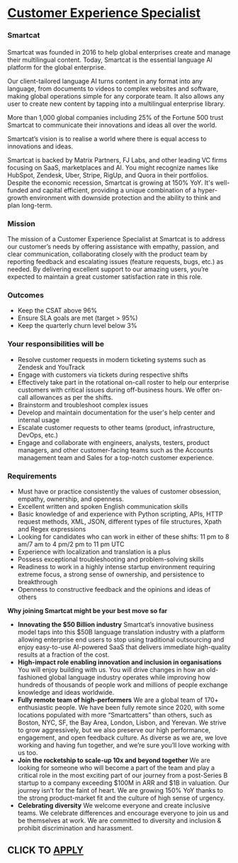 # [Customer Experience Specialist](https://www.remotewlb.com/apply/customer-experience-specialist-67078)  
### Smartcat  
####  

Smartcat was founded in 2016 to help global enterprises create and manage their multilingual content. Today, Smartcat is the essential language AI platform for the global enterprise.

Our client-tailored language AI turns content in any format into any language, from documents to videos to complex websites and software, making global operations simple for any corporate team. It also allows any user to create new content by tapping into a multilingual enterprise library.

More than 1,000 global companies including 25% of the Fortune 500 trust Smartcat to communicate their innovations and ideas all over the world.

Smartcat’s vision is to realise a world where there is equal access to innovations and ideas.

Smartcat is backed by Matrix Partners, FJ Labs, and other leading VC firms focusing on SaaS, marketplaces and AI. You might recognize names like HubSpot, Zendesk, Uber, Stripe, RigUp, and Quora in their portfolios. Despite the economic recession, Smartcat is growing at 150% YoY. It's well-funded and capital efficient, providing a unique combination of a hyper-growth environment with downside protection and the ability to think and plan long-term.

### Mission

The mission of a Customer Experience Specialist at Smartcat is to address our customer’s needs by offering assistance with empathy, passion, and clear communication, collaborating closely with the product team by reporting feedback and escalating issues (feature requests, bugs, etc.) as needed. By delivering excellent support to our amazing users, you’re expected to maintain a great customer satisfaction rate in this role.

### Outcomes

  * Keep the CSAT above 96%
  * Ensure SLA goals are met (target > 95%)
  * Keep the quarterly churn level below 3%

### Your responsibilities will be

  * Resolve customer requests in modern ticketing systems such as Zendesk and YouTrack
  * Engage with customers via tickets during respective shifts
  * Effectively take part in the rotational on-call roster to help our enterprise customers with critical issues during off-business hours. We offer on-call allowances as per the shifts.
  * Brainstorm and troubleshoot complex issues
  * Develop and maintain documentation for the user's help center and internal usage
  * Escalate customer requests to other teams (product, infrastructure, DevOps, etc.)
  * Engage and collaborate with engineers, analysts, testers, product managers, and other customer-facing teams such as the Accounts management team and Sales for a top-notch customer experience.

### Requirements

  * Must have or practice consistently the values of customer obsession, empathy, ownership, and openness.
  * Excellent written and spoken English communication skills
  * Basic knowledge of and experience with Python scripting, APIs, HTTP request methods, XML, JSON, different types of file structures, Xpath and Regex expressions
  * Looking for candidates who can work in either of these shifts: 11 pm to 8 am/7 am to 4 pm/2 pm to 11 pm UTC
  * Experience with localization and translation is a plus
  * Possess exceptional troubleshooting and problem-solving skills
  * Readiness to work in a highly intense startup environment requiring extreme focus, a strong sense of ownership, and persistence to breakthrough
  * Openness to constructive feedback and the opinions and ideas of others

 **Why joining Smartcat might be your best move so far**

  *  **Innovating the $50 Billion industry** Smartcat’s innovative business model taps into this $50B language translation industry with a platform allowing enterprise end users to stop using traditional outsourcing and enjoy easy-to-use AI-powered SaaS that delivers immediate high-quality results at a fraction of the cost.
  *  **High-impact role enabling innovation and inclusion in organisations** You will enjoy building with us. You will drive changes in how an old-fashioned global language industry operates while improving how hundreds of thousands of people work and millions of people exchange knowledge and ideas worldwide. 
  * **Fully remote team of high-performers** We are a global team of 170+ enthusiastic people. We have been fully remote since 2020, with some locations populated with more “Smartcatters” than others, such as Boston, NYC, SF, the Bay Area, London, Lisbon, and Yerevan. We strive to grow aggressively, but we also preserve our high performance, engagement, and open feedback culture. As diverse as we are, we love working and having fun together, and we’re sure you’ll love working with us too.
  *  **Join the rocketship to scale-up 10x and beyond together** We are looking for someone who will become a part of the team and play a critical role in the most exciting part of our journey from a post-Series B startup to a company exceeding $100M in ARR and $1B in valuation. Our journey isn’t for the faint of heart. We are growing 150% YoY thanks to the strong product-market fit and the culture of high sense of urgency.
  *  **Celebrating diversity** We welcome everyone and create inclusive teams. We celebrate differences and encourage everyone to join us and be themselves at work. We are committed to diversity and inclusion & prohibit discrimination and harassment. 

  
## CLICK TO [APPLY](https://www.remotewlb.com/apply/customer-experience-specialist-67078)

